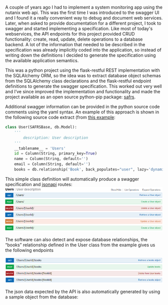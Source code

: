 A couple of years ago I had to implement a system monitoring app using the nutanix web api. This was the first time I was introduced to the swagger UI and I found it a really convenient way to debug and document web services.
Later, when asked to provide documentation for a different project, I took to swagger and started implementing a specification. Like most of today's webservices, the API endpoints for this project provided CRUD functionality: create, read, update, delete operations to a database backend.
A lot of the information that needed to be described in the specification was already implicitly coded into the application, so instead of writing down the definitions I decided to generate the specification using the available application semantics.

This was a python project using the flask-restful REST implementation with the SQLAlchemy ORM, so the idea was to extract database object schemas from the SQLAlchemy class declarations and the flask-restful endpoint definitions to generate the swagger specification.
This worked out very well and I’ve since improved the implementation and functionality and made the project available as an open source python-pip package: [safrs](https://github.com/thomaxxl/safrs).


Additional swagger information can be provided in the python source code comments using the yaml syntax. An example of this approach is shown in the following source code extract (from [this example](https://github.com/thomaxxl/safrs/blob/master/examples/demo_relationship.py):

```python
class User(SAFRSBase, db.Model):
    '''
        description: User description
    '''
    __tablename__ = 'Users'
    id = Column(String, primary_key=True)
    name = Column(String, default='')
    email = Column(String, default='')
    books = db.relationship('Book', back_populates="user", lazy='dynamic')
```

This simple class definition will automatically produce a swagger specification and [jsonapi](http://jsonapi.org/) routes:
![users](images/users1.PNG)

The software can also detect and expose database relationships, the “books” relationship defined in the User class from the example gives us the following endpoints

![books](images/books.PNG)


The json data expected by the API is also automatically generated by using a sample object from the database:


